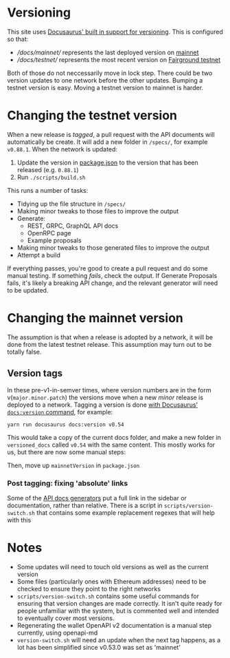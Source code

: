 # Versioning

This site uses [Docusaurus' built in support for versioning](https://docusaurus.io/docs/versioning). This is configured so that:

- _/docs/mainnet/_ represents the last deployed version on [mainnet](https://blog.vega.xyz/what-to-expect-from-restricted-mainnet-616086d9fdaf)
- _/docs/testnet/_ represents the most recent version on [Fairground testnet](https://fairground.wtf)

Both of those do not neccessarily move in lock step. There could be two version updates to one network before the other updates. Bumping a testnet version is easy. Moving a testnet version to mainnet is harder.

# Changing the testnet version
When a new release is *tagged*, a pull request with the API documents will automatically be create. It will add a new folder in `/specs/`, for example `v0.88.1`. When the network is updated:

1. Update the version in [package.json](./package.json) to the version that has been released (e.g. `0.88.1`)
2. Run `./scripts/build.sh`

This runs a number of tasks:
- Tidying up the file structure in `/specs/`
- Making minor tweaks to those files to improve the output
- Generate:
  - REST, GRPC, GraphQL API docs
  - OpenRPC page
  - Example proposals
- Making minor tweaks to those generated files to improve the output
- Attempt a build

If everything passes, you're good to create a pull request and do some manual testing. If something *fails*, check the output. If Generate Proposals fails, it's likely a breaking API change, and the relevant generator will need to be updated.

# Changing the mainnet version
The assumption is that when a release is adopted by a network, it will be done from the latest testnet release. This assumption may turn out to be totally false.

## Version tags

In these pre-v1-in-semver times, where version numbers are in the form v(`major.minor.patch`) the versions move when a new _minor_ release is deployed to a network. Tagging a version is done [with Docusaurus' `docs:version` command](https://docusaurus.io/docs/versioning#tagging-a-new-version), for example:

```
yarn run docusaurus docs:version v0.54
```

This would take a copy of the current docs folder, and make a new folder in `versioned_docs` called `v0.54` with the same content. This mostly works for us, but there are now some manual steps:

Then, move up `mainnetVersion` in `package.json`

### Post tagging: fixing 'absolute' links

Some of the [API docs generators](#plugins-used) put a full link in the sidebar or documentation, rather than relative. There is a script in `scripts/version-switch.sh` that contains some example replacement regexes that will help with this


# Notes

- Some updates will need to touch old versions as well as the current version
- Some files (particularly ones with Ethereum addresses) need to be checked to ensure they point to the right networks
- `scripts/version-switch.sh` contains some useful commands for ensuring that version changes are made correctly. It isn't quite ready for people unfamiliar with the system, but is commented well and intended to eventually cover most versions.
- Regenerating the wallet OpenAPI v2 documentation is a manual step currently, using openapi-md
- `version-switch.sh` will need an update when the next tag happens, as a lot has been simplified since v0.53.0 was set as 'mainnet'
